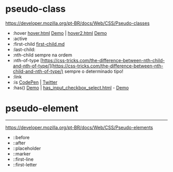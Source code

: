 # pseudo-class

https://developer.mozilla.org/pt-BR/docs/Web/CSS/Pseudo-classes

- :hover [hover.html](./hover.html) [Demo](https://geraldotech.github.io/DevMap/CSS/pages/hover.html) | [hover2.html](./hover2.html) [Demo](https://geraldotech.github.io/DevMap/CSS/pages/hover2.html)
- :active
- :first-child [first-child.md](./first-child.md)
- :last-child:
- :nth-child  sempre na ordem
- :nth-of-type [https://css-tricks.com/the-difference-between-nth-child-and-nth-of-type/](https://css-tricks.com/the-difference-between-nth-child-and-nth-of-type/) sempre o determinado tipo!
- :link
- :is [CodePen](https://codepen.io/geraldopcf/pen/NWMVXZK) | [Twitter](https://twitter.com/addyosmani/status/1411942923671785474)
- :has() [Demo](https://geraldotech.github.io/DevMap/CSS/pages/has/has_and_center_imgs.html) | [has_input_checkbox_select.html](https://github.com/geraldotech/DevMap/blob/main/CSS/pages/has/has_input_checkbox_select.html) - [Demo](https://geraldotech.github.io/DevMap/CSS/pages/has/has_input_checkbox_select.html)

# pseudo-element 

<hr>

https://developer.mozilla.org/pt-BR/docs/Web/CSS/Pseudo-elements

- ::before
- ::after
- ::placeholder
- ::marker
- ::first-line 
- ::first-letter